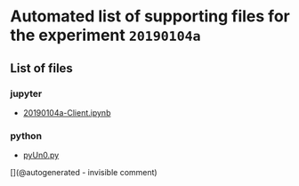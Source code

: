 # Automated list of supporting files for the __experiment `20190104a`__

## List of files

### jupyter

* [20190104a-Client.ipynb](/matty/20190104a/20190104a-Client.ipynb)


### python

* [pyUn0.py](/matty/20190104a/pyUn0.py)


[](@autogenerated - invisible comment)